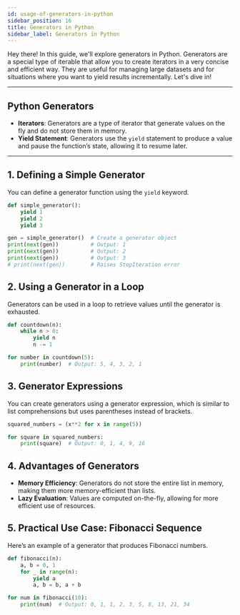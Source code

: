 ```yaml
---
id: usage-of-generators-in-python
sidebar_position: 16
title: Generators in Python
sidebar_label: Generators in Python
---
```


Hey there! In this guide, we'll explore generators in Python. Generators are a special type of iterable that allow you to create iterators in a very concise and efficient way. They are useful for managing large datasets and for situations where you want to yield results incrementally. Let's dive in!

---

## Python Generators

- **Iterators**: Generators are a type of iterator that generate values on the fly and do not store them in memory.
- **Yield Statement**: Generators use the `yield` statement to produce a value and pause the function’s state, allowing it to resume later.

---

## 1. Defining a Simple Generator

You can define a generator function using the `yield` keyword.

```python
def simple_generator():
    yield 1
    yield 2
    yield 3

gen = simple_generator()  # Create a generator object
print(next(gen))          # Output: 1
print(next(gen))          # Output: 2
print(next(gen))          # Output: 3
# print(next(gen))        # Raises StopIteration error
```

## 2. Using a Generator in a Loop

Generators can be used in a loop to retrieve values until the generator is exhausted.

```python
def countdown(n):
    while n > 0:
        yield n
        n -= 1

for number in countdown(5):
    print(number)  # Output: 5, 4, 3, 2, 1
```

## 3. Generator Expressions

You can create generators using a generator expression, which is similar to list comprehensions but uses parentheses instead of brackets.

```python
squared_numbers = (x**2 for x in range(5))

for square in squared_numbers:
    print(square)  # Output: 0, 1, 4, 9, 16
```

## 4. Advantages of Generators

- **Memory Efficiency**: Generators do not store the entire list in memory, making them more memory-efficient than lists.
- **Lazy Evaluation**: Values are computed on-the-fly, allowing for more efficient use of resources.

## 5. Practical Use Case: Fibonacci Sequence

Here’s an example of a generator that produces Fibonacci numbers.

```python
def fibonacci(n):
    a, b = 0, 1
    for _ in range(n):
        yield a
        a, b = b, a + b

for num in fibonacci(10):
    print(num)  # Output: 0, 1, 1, 2, 3, 5, 8, 13, 21, 34
```
